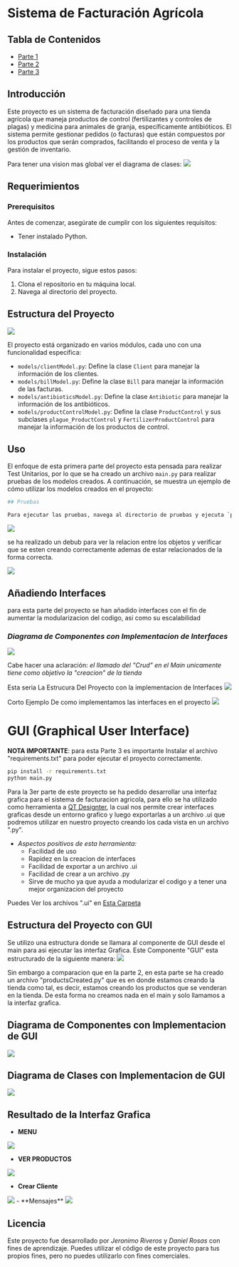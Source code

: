 # Sistema de Facturación Agrícola

## Tabla de Contenidos

- [Parte 1](#estructura-del-proyecto)
- [Parte 2](#añadiendo-interfaces)
- [Parte 3](#gui-graphical-user-interface)

## Introducción

Este proyecto es un sistema de facturación diseñado para una tienda agrícola que maneja productos de control (fertilizantes y controles de plagas) y medicina para animales de granja, específicamente antibióticos. El sistema permite gestionar pedidos (o facturas) que están compuestos por los productos que serán comprados, facilitando el proceso de venta y la gestión de inventario.

Para tener una vision mas global ver el diagrama de clases:
<img src="./img/Diagrama de Clases.png">

## Requerimientos

### Prerequisitos

Antes de comenzar, asegúrate de cumplir con los siguientes requisitos:

- Tener instalado Python.

### Instalación

Para instalar el proyecto, sigue estos pasos:

1. Clona el repositorio en tu máquina local.
2. Navega al directorio del proyecto.

## Estructura del Proyecto
<img src="./img/projectStructure.png">

El proyecto está organizado en varios módulos, cada uno con una funcionalidad específica:

- `models/clientModel.py`: Define la clase `Client` para manejar la información de los clientes.
- `models/billModel.py`: Define la clase `Bill` para manejar la información de las facturas.
- `models/antibioticsModel.py`: Define la clase `Antibiotic` para manejar la información de los antibióticos.
- `models/productControlModel.py`: Define la clase `ProductControl` y sus subclases `plague_ProductControl` y `FertilizerProductControl` para manejar la información de los productos de control.

## Uso

El enfoque de esta primera parte del proyecto esta pensada para realizar Test Unitarios, por lo que se ha creado un archivo `main.py` para realizar pruebas de los modelos creados. A continuación, se muestra un ejemplo de cómo utilizar los modelos creados en el proyecto:
  
  ```python
## Pruebas

Para ejecutar las pruebas, navega al directorio de pruebas y ejecuta `python .\main.py`.
```
<img src="./img/tests.png">

se ha realizado un debub para ver la relacion entre los objetos y verificar que se esten creando correctamente ademas de estar relacionados de la forma correcta.

<img src="./img/debug.png">



## Añadiendo Interfaces
para esta parte del proyecto se han añadido interfaces con el fin de aumentar la modularizacion del codigo, asi como su escalabilidad

### *Diagrama de Componentes con Implementacion de Interfaces*
<img src="./img/Diagrama de componentes Con Interfaces.png">

Cabe hacer una aclaración: *el llamado del "Crud" en el Main unicamente tiene como objetivo la "creacion" de la tienda*

Esta seria La Estrucura Del Proyecto con la implementacion de Interfaces
<img src="./img/EstructuraConInterfaces.png">


Corto Ejemplo De como implementamos las interfaces en el proyecto
<img src="./img/Ejemplo Implementacion de Interfaz.png">

# GUI (Graphical User Interface)
**NOTA IMPORTANTE**: para esta Parte 3 es importante Instalar el archivo "requirements.txt" para poder ejecutar el proyecto correctamente.

```bash
pip install -r requirements.txt
python main.py
```

Para la 3er parte de este proyecto se ha pedido desarrollar una interfaz grafica para el sistema de facturacion agricola, para ello se ha utilizado como herramienta a [QT Designter](https://doc.qt.io/qt-6/qtdesigner-manual.html), la cual nos permite crear interfaces graficas desde un entorno grafico y luego exportarlas a un archivo .ui que podremos utilizar en nuestro proyecto creando los cada vista en un archivo ".py".

- *Aspectos positivos de esta herramienta:*
  - Facilidad de uso
  - Rapidez en la creacion de interfaces
  - Facilidad de exportar a un archivo .ui
  - Facilidad de crear a un archivo .py
  - Sirve de mucho ya que ayuda a modularizar el codigo y a tener una mejor organizacion del proyecto

Puedes Ver los archivos ".ui" en [Esta Carpeta](./GUI/QT%20Designs/)

## Estructura del Proyecto con GUI
Se utilizo una estructura donde se llamara al componente de GUI desde el main para asi ejecutar las interfaz Grafica.
Este Componente "GUI" esta estructurado de la siguiente manera:
<img src="./img/Estructura GUI.png">

Sin embargo a comparacion que en la parte 2, en esta parte se ha creado un archivo "productsCreated.py" que es en donde estamos creando la tienda como tal, es decir, estamos creando los productos que se venderan en la tienda. De esta forma no creamos nada en el main y solo llamamos a la interfaz grafica.

## Diagrama de Componentes con Implementacion de GUI
<img src="./img/DiagramaClasesGUI.png">

## Diagrama de Clases con Implementacion de GUI
<img src="./img/DiagramaClasesGUIAplicadA.png">

## Resultado de la Interfaz Grafica
- **MENU**
<img src="./img/GUI-MENU.png">

- **VER PRODUCTOS**
<img src="./img/GUI-VERPRODUCTOS.png">

- **Crear Cliente**
<img src="./img/GUI-CrearCLiente.png">
- **Mensajes**
<img src="./img/GUI-MENSAJES.png">



## Licencia

Este proyecto fue desarrollado por *Jeronimo Riveros* y *Daniel Rosas* con fines de aprendizaje. Puedes utilizar el código de este proyecto para tus propios fines, pero no puedes utilizarlo con fines comerciales.